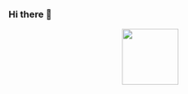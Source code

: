 ### Hi there 👋
<div id="header" align="center">
  <img src="https://media.giphy.com/media/4frInXA5y3lGNLjeHS/giphy.gif" width="100"/>
</div>
<!--
**kilg-kory/kilg-kory** is a ✨ _special_ ✨ repository because its `README.md` (this file) appears on your GitHub profile.

Here are some ideas to get you started:

- 🔭 I’m currently working on ...
- 🌱 I’m currently learning ...
- 👯 I’m looking to collaborate on ...
- 🤔 I’m looking for help with ...
- 💬 Ask me about ...
- 📫 How to reach me: ...
- 😄 Pronouns: ...
- ⚡ Fun fact: ...
-->
